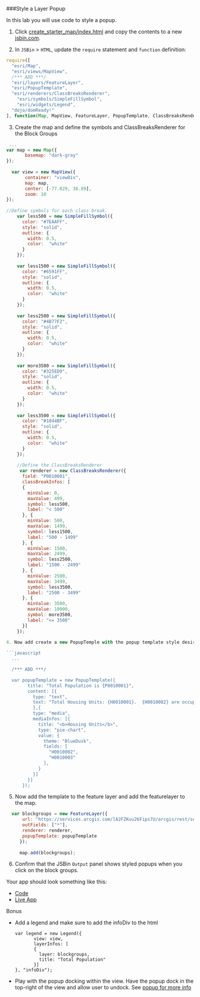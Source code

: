 ###Style a Layer Popup

In this lab you will use code to style a popup.

1. Click [create_starter_map/index.html](../create_starter_map/index.html) and copy the contents to a new [jsbin.com](http://jsbin.com).

2. In `JSBin` > `HTML`, update the `require` statement and `function` definition:

  ```javascript
  require([
    "esri/Map",
    "esri/views/MapView",
    /*** ADD ***/
    "esri/layers/FeatureLayer",
    "esri/PopupTemplate",
    "esri/renderers/ClassBreaksRenderer",
	  "esri/symbols/SimpleFillSymbol",
	  "esri/widgets/Legend",
    "dojo/domReady!"
  ], function(Map, MapView, FeatureLayer, PopupTemplate, ClassBreaksRenderer, SimpleFillSymbol, Legend) {
  ```
3. Create the map and define the symbols and ClassBreaksRenderer for the Block Groups
  ```javascript
   ...
  var map = new Map({
         basemap: "dark-gray"
  });
	  
	var view = new MapView({
         container: "viewDiv",
         map: map,
         center: [-77.029, 38.89],
         zoom: 10
  });
       
//Define symbols for each class break.
	  var less500 = new SimpleFillSymbol({
	    color: "#7EAAFF",
		style: "solid",
		outline: {
		  width: 0.5,
		  color:  "white"
		}
	  });
	  
	  var less1500 = new SimpleFillSymbol({
	    color: "#6591FF",
		style: "solid",
		outline: {
		  width: 0.5,
		  color:  "white"
		}
	  });
	  
	  var less2500 = new SimpleFillSymbol({
	    color: "#4B77F2",
		style: "solid",
		outline: {
		  width: 0.5,
		  color:  "white"
		}
	  });
	  
	  var more3500 = new SimpleFillSymbol({
	    color: "#325ED9",
		style: "solid",
		outline: {
		  width: 0.5,
		  color:  "white"
		}
	  });
	  
	  var less3500 = new SimpleFillSymbol({
	    color: "#1844BF",
		style: "solid",
		outline: {
		  width: 0.5,
		  color:  "white"
		}
	  });
	  
	  //Define the ClassBreaksRenderer
	   var renderer = new ClassBreaksRenderer({
        field: "P0010001",
        classBreakInfos: [
        {
          minValue: 0,
          maxValue: 499,
          symbol: less500,
          label: "< 500"
        }, {
          minValue: 500,
          maxValue: 1499,
          symbol: less1500,
          label: "500 - 1499"
        }, {
          minValue: 1500,
          maxValue: 2499,
          symbol: less2500,
          label: "1500 - 2499"
        }, {
          minValue: 2500,
          maxValue: 3499,
          symbol: less3500,
          label: "2500 - 3499"
        }, {
		  minValue: 3500,
          maxValue: 10000,
          symbol: more3500,
          label: "<= 3500"
        }]
      });
      
4. Now add create a new PopupTemple with the popup template style desired:

  ```javascript
    ...

    /*** ADD ***/

    var popupTemplate = new PopupTemplate({
		  title: "Total Population is {P0010001}",
		  content: [{ 
            type: "text",		  
			text: "Total Housing Units: {H0010001}.  {H0010002} are occupied and {H0010003} are vacant."
		  	},{
        	type: "media",
            mediaInfos: [{
              title: "<b>Housing Units</b>",
              type: "pie-chart",
              value: {
                theme: "BlueDusk",
                fields: [
                  "H0010002",
				  "H0010003"
                ],
              }
            }]
          }]
		});
  ```
5. Now add the template to the feature layer and add the featurelayer to the map.

  ```javascript
    var blockgroups = new FeatureLayer({
        url: "https://services.arcgis.com/lA2FZKuu26Fips7U/arcgis/rest/services/BlockGroupsDC/FeatureServer/0",
        outFields: ["*"],
		renderer: renderer,
        popupTemplate: popupTemplate
	   });
	  
	   map.add(blockgroups);
  ```

6. Confirm that the JSBin `Output` panel shows styled popups when you click on the block groups.

Your app should look something like this:
* [Code](index.html)
* [Live App](http://jofraley.github.io/Hacking_JavaScript/labs/jsapi/style_simple_popup/index.html)

Bonus
* Add a legend and make sure to add the infoDiv to the html
  ```
  var legend = new Legend({
         view: view,
         layerInfos: [
         {
           layer: blockgroups,
           title: "Total Population"
         }]
  }, "infoDiv");
* Play with the popup docking within the view.  Have the popup dock in the top-right of the view and allow user to undock.  See [popup for more info](https://developers.arcgis.com/javascript/latest/api-reference/esri-widgets-Popup.html#dockOptions)
